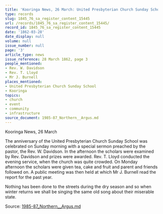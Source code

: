 ```yaml
---
title: 'Kooringa News, 26 March: United Presbyterian Church Sunday School anniversary'
type: records
slug: 1845_76_sa_register_content_15445
url: /records/1845_76_sa_register_content_15445/
record_id: 1845_76_sa_register_content_15445
date: '1862-03-28'
date_display: null
volume: null
issue_number: null
page: '3'
article_type: news
issue_reference: 28 March 1862, page 3
people_mentioned:
- Rev. W. Davidson
- Rev. T. Lloyd
- Mr J. Burnell
places_mentioned:
- United Presbyterian Church Sunday School
- Kooringa
topics:
- church
- event
- community
- infrastructure
source_document: 1985-87_Northern__Argus.md
---
```


Kooringa News, 26 March

The anniversary of the United Presbyterian Church Sunday School was celebrated on Sunday morning with a special sermon preached by the pastor, the Rev. W. Davidson.  In the afternoon the scholars were examined by Rev. Davidson and prizes were awarded.  Rev. T. Lloyd conducted the evening service, when the church was quite crowded.  On Monday afternoon the scholars were given tea, cake and fruit and parent and friends followed on.  A public meeting was then held at which Mr J. Burnell read the report for the past year.

Nothing has been done to the streets during the dry season and so when winter returns we shall be singing the same old song about their miserable state.

Source: [1985-87_Northern__Argus.md](/downloads/markdown/1985-87_Northern__Argus.md)
